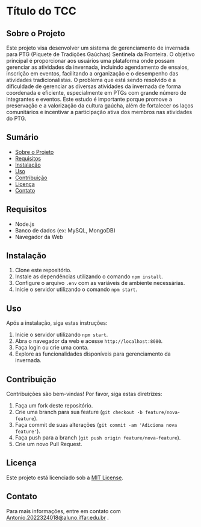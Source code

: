 # Título do TCC

## Sobre o Projeto

Este projeto visa desenvolver um sistema de gerenciamento de invernada para PTG (Piquete de Tradições Gaúchas) Sentinela da Fronteira. O objetivo principal é proporcionar aos usuários uma plataforma onde possam gerenciar as atividades da invernada, incluindo agendamento de ensaios, inscrição em eventos, facilitando a organização e o desempenho das atividades tradicionalistas. O problema que está sendo resolvido é a dificuldade de gerenciar as diversas atividades da invernada de forma coordenada e eficiente, especialmente em PTGs com grande número de integrantes e eventos. Este estudo é importante porque promove a preservação e a valorização da cultura gaúcha, além de fortalecer os laços comunitários e incentivar a participação ativa dos membros nas atividades do PTG.

## Sumário

- [Sobre o Projeto](#sobre-o-projeto)
- [Requisitos](#requisitos)
- [Instalação](#instalação)
- [Uso](#uso)
- [Contribuição](#contribuição)
- [Licença](#licença)
- [Contato](#contato)

## Requisitos

- Node.js
- Banco de dados (ex: MySQL, MongoDB)
- Navegador da Web

## Instalação

1. Clone este repositório.
2. Instale as dependências utilizando o comando `npm install`.
3. Configure o arquivo `.env` com as variáveis de ambiente necessárias.
4. Inicie o servidor utilizando o comando `npm start`.

## Uso

Após a instalação, siga estas instruções:

1. Inicie o servidor utilizando `npm start`.
2. Abra o navegador da web e acesse `http://localhost:8080`.
3. Faça login ou crie uma conta.
4. Explore as funcionalidades disponíveis para gerenciamento da invernada.

## Contribuição

Contribuições são bem-vindas! Por favor, siga estas diretrizes:

1. Faça um fork deste repositório.
2. Crie uma branch para sua feature (`git checkout -b feature/nova-feature`).
3. Faça commit de suas alterações (`git commit -am 'Adiciona nova feature'`).
4. Faça push para a branch (`git push origin feature/nova-feature`).
5. Crie um novo Pull Request.

## Licença

Este projeto está licenciado sob a [MIT License](LICENSE).

## Contato

Para mais informações, entre em contato com Antonio.2022324018@aluno.iffar.edu.br .
